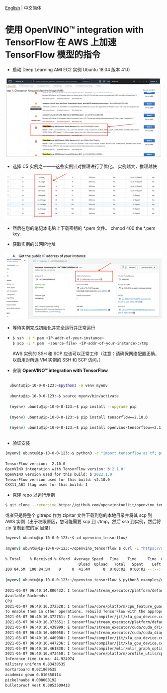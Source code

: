 [English](./AWS_instructions.md) | 中文简体
# 使用 **OpenVINO™ integration with TensorFlow** 在 AWS 上加速 TensorFlow 模型的指令

-	启动 Deep Learning AMI EC2 实例 Ubuntu 18.04 版本 41.0

<p align="center">
 <img src="images/AWS_image_1.png">
</p>

-	选择 C5 实例之一——这些实例针对推理进行了优化。 实例越大，推理越快

<p align="center">
<img src="images/AWS_image_2.png">
 </p>

-	然后在您的笔记本电脑上下载密钥的 *.pem 文件。
chmod 400 the *.pem key.  

-	获取实例的公网IP地址

<p align="center">
<img src="images/AWS_image_3.png">
</p>

-	等待实例完成初始化并完全运行并正常运行
- 
  ```bash
  $ ssh -i *.pem <IP-addr-of-your-instance>  
  $ scp -i *.pem  <source-file> <IP-addr-of-your-instance>:/tmp
  ```

  AWS 实例的 SSH 和 SCP 应该可以正常工作（注意：请确保网络配置正确，以启用对所选 VM 实例的 SSH 和 SCP 访问。）
  
- 安装 **OpenVINO™ integration with TensorFlow**

```bash

  ubuntu@ip-10-0-0-123:~$python3 -m venv myenv
  
  ubuntu@ip-10-0-0-123:~$ source myenv/bin/activate

  (myenv) ubuntu@ip-10-0-0-123:~$ pip install --upgrade pip

  (myenv) ubuntu@ip-10-0-0-123:~$ pip install tensorflow==2.10.0

  (myenv) ubuntu@ip-10-0-0-123:~$ pip install openvino-tensorflow==2.1.0
  
```
-	验证安装 

```bash
(myenv) ubuntu@ip-10-0-0-123:~$ python3 -c "import tensorflow as tf; print('TensorFlow version: ',tf.__version__); import openvino_tensorflow; print(openvino_tensorflow.__version__)"

TensorFlow version:  2.10.0
OpenVINO integration with TensorFlow version: b'2.1.0'
OpenVINO version used for this build: b'2022.1.0'
TensorFlow version used for this build: v2.10.0
CXX11_ABI flag used for this build: 1
```

- 克隆 repo 以运行示例
```bash
$ git clone --recursive https://github.com/openvinotoolkit/openvino_tensorflow.git
```

或者只是将整个 gitrepo 作为 zip/tar 文件下载到您的本地目录并将其 scp 到 AWS 实例（出于权限原因，您可能需要 scp 到 :/tmp，然后 ssh 到实例，然后将 zip 复制到您的家 目录）

```bash
(myenv) ubuntu@ip-10-0-0-123:~$ cd openvino_tensorflow/

(myenv) ubuntu@ip-10-0-0-123:~/openvino_tensorflow $ curl -L "https://storage.googleapis.com/download.tensorflow.org/models/inception_v3_2016_08_28_frozen.pb.tar.gz" | tar -C ./examples/data -xz

% Total    % Received % Xferd  Average Speed   Time    Time     Time  Current
                                 Dload  Upload   Total   Spent    Left  Speed
100 84.5M  100 84.5M    0     0  41.4M      0  0:00:02  0:00:02 --:--:-- 41.4M

(myenv) ubuntu@ip-10-0-0-123:~/openvino_tensorflow $ python3 examples/classification_sample.py

2021-05-07 06:40:14.806432: I tensorflow/stream_executor/platform/default/dso_loader.cc:49] Successfully opened dynamic library libcudart.so.11.0
Available Backends:
CPU
2021-05-07 06:40:16.372528: I tensorflow/core/platform/cpu_feature_guard.cc:142] This TensorFlow binary is optimized with oneAPI Deep Neural Network Library (oneDNN) to use the following CPU instructions in performance-critical operations: AVX2 AVX512F FMA
To enable them in other operations, rebuild TensorFlow with the appropriate compiler flags.
2021-05-07 06:40:16.372761: I tensorflow/compiler/jit/xla_gpu_device.cc:99] Not creating XLA devices, tf_xla_enable_xla_devices not set
2021-05-07 06:40:16.373651: I tensorflow/stream_executor/platform/default/dso_loader.cc:49] Successfully opened dynamic library libcuda.so.1
2021-05-07 06:40:16.439999: E tensorflow/stream_executor/cuda/cuda_driver.cc:328] failed call to cuInit: CUDA_ERROR_NO_DEVICE: no CUDA-capable device is detected
2021-05-07 06:40:16.440050: I tensorflow/stream_executor/cuda/cuda_diagnostics.cc:156] kernel driver does not appear to be running on this host (ip-172-31-47-195): /proc/driver/nvidia/version does not exist
2021-05-07 06:40:16.446908: I tensorflow/compiler/jit/xla_cpu_device.cc:41] Not creating XLA devices, tf_xla_enable_xla_devices not set
2021-05-07 06:40:16.447236: I tensorflow/compiler/jit/xla_gpu_device.cc:99] Not creating XLA devices, tf_xla_enable_xla_devices not set
2021-05-07 06:40:16.461838: I tensorflow/compiler/mlir/mlir_graph_optimization_pass.cc:196] None of the MLIR optimization passes are enabled (registered 0 passes)
2021-05-07 06:40:16.473450: I tensorflow/core/platform/profile_utils/cpu_utils.cc:112] CPU Frequency: 2999995000 Hz
Inference time in ms: 44.924974
military uniform 0.83430535
mortarboard 0.021869535
academic gown 0.010358114
pickelhaube 0.008008192
bulletproof vest 0.0053509413 
```
